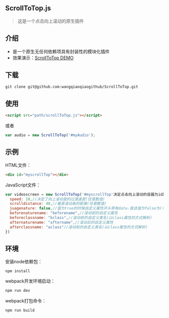 ﻿## ScrollToTop.js
>这是一个点击向上滚动的原生插件
## 介绍
* 是一个原生无任何依赖项具有封装性的模块化插件
* 效果演示：[ScrollToTop DEMO](https://wangqiaoqiaogithub.github.io/ScrollToTop/dist/index.html)
## 下载
```
git clone git@github.com:wangqiaoqiaogithub/ScrollToTop.git
```
## 使用
 ```html
<script src="path/scrollToTop.js"></script>
```
或者
```js
var audio = new ScrollToTop('#myAudio');
```
## 示例
HTML文件：
```html
<div id="myscrollTop"></div>
```
JavaScript文件：
```js
var videoscreen = new ScrollToTop('#myscrollTop'决定点击向上滚动的容器为id属性值,{
  speed: 10,//决定了向上滚动是的过渡速度(任意数值)
  scrolldistance: 40,//垂直滚动条的距离(任意数值)
  juagenature: false,//值为true的时候自定义属性开头带有data-值该值为false为(不能使用添加类名或自定义属性选项)
  beforenaturename: "beforename",//滚动前的自定义属性
  beforeclassname: "bclass",//滚动前的自定义类名(以class属性的方式解析)
  afternaturename: "aftername",//滚动后的自定义属性
  afterclassname: "aclass"//滚动前的自定义类名(以class属性的方式解析)
})
```
## 环境
安装node依赖包：
```
npm install
```
webpack开发环境启动：
```js
npm run dev
```
webpack打包命令：
```js
npm run build
```
